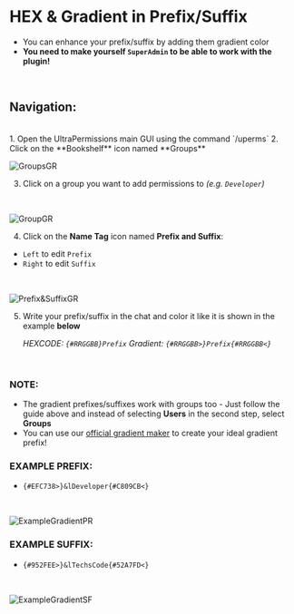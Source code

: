 # HEX & Gradient in Prefix/Suffix
- You can enhance your prefix/suffix by adding them gradient color
- **You need to make yourself `SuperAdmin` to be able to work with the plugin!** 
<br>

## Navigation:
<br>
1. Open the UltraPermissions main GUI using the command `/uperms`
2. Click on the **Bookshelf** icon named **Groups**
<br>

![GroupsGR](https://imgur.com/ftTdpwr.png)
<br>

3. Click on a group you want to add permissions to *(e.g. `Developer`)*
<br>

![GroupGR](https://imgur.com/cRNipdt.png)
<br>

4. Click on the **Name Tag** icon named **Prefix and Suffix**:
 - `Left` to edit `Prefix`
 - `Right` to edit `Suffix`
<br>

![Prefix&SuffixGR](https://imgur.com/nqu2KHD.png)
<br>

5. Write your prefix/suffix in the chat and color it 
   like it is shown in the example **below**
   
   *HEXCODE: `{#RRGGBB}Prefix`*
   *Gradient: `{#RRGGBB>}Prefix{#RRGGBB<}`*
  <br>
  
  ### **NOTE:** 
  - The gradient prefixes/suffixes work with groups too - Just follow the guide above 
    and instead of selecting **Users** in the second step, select **Groups**
  - You can use our [official gradient maker](https://rgb.techscode.com/) to create your ideal gradient prefix!

  ### **EXAMPLE PREFIX:**
  - `{#EFC738>}&lDeveloper{#C809CB<}`
  <br>

  ![ExampleGradientPR](https://imgur.com/e1qa12U.png)
  <br>

  ### **EXAMPLE SUFFIX:**
  - `{#952FEE>}&lTechsCode{#52A7FD<}`
  <br>

  ![ExampleGradientSF](https://imgur.com/8a8PJ9O.png)
  <br>

